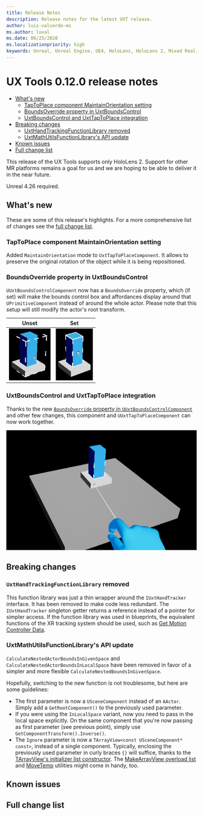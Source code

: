 ```yaml
---
title: Release Notes
description: Release notes for the latest UXT release.
author: luis-valverde-ms
ms.author: luval
ms.date: 08/25/2020
ms.localizationpriority: high
keywords: Unreal, Unreal Engine, UE4, HoloLens, HoloLens 2, Mixed Reality, development, MRTK, UXT, UX Tools, release notes
---
```


# UX Tools 0.12.0 release notes

- [What's new](#whats-new)
  - [TapToPlace component MaintainOrientation setting](#taptoplace-component-maintainorientation-setting)
  - [BoundsOverride property in UxtBoundsControl](#boundsoverride-property-in-uxtboundscontrol)
  - [UxtBoundsControl and UxtTapToPlace integration](#uxtboundscontrol-and-uxttaptoplace-integration)
- [Breaking changes](#breaking-changes)
  - [UxtHandTrackingFunctionLibrary removed](#uxthandtrackingfunctionlibrary-removed)
  - [UxtMathUtilsFunctionLibrary's API update](#uxtmathutilsfunctionlibrarys-api-update)
- [Known issues](#known-issues)
- [Full change list](#full-change-list)

This release of the UX Tools supports only HoloLens 2. Support for other MR platforms remains a goal for us and we are hoping to be able to deliver it in the near future.

Unreal 4.26 required.

## What's new

These are some of this release's highlights. For a more comprehensive list of changes see the [full change list](#full-change-list).

### TapToPlace component MaintainOrientation setting

Added `MaintainOrientation` mode to `UxtTapToPlaceComponent`. It allows to preserve the original rotation of the object while it is being repositioned.

### BoundsOverride property in UxtBoundsControl

`UUxtBoundsControlComponent` now has a `BoundsOverride` property, which (if set) will make the bounds control box and affordances display around that `UPrimitiveComponent` instead of around the whole actor. Please note that this setup will still modify the actor's root transform.

| Unset | Set |
| --- | --- |
| ![Bounds control override unset](Images/ReleaseNotes/bounds_control_override_unset.jpg) | ![Bounds control override set](Images/ReleaseNotes/bounds_control_override_set.jpg) |

### UxtBoundsControl and UxtTapToPlace integration

Thanks to the new [`BoundsOverride` property in `UUxtBoundsControlComponent`](#boundsoverride-property-in-uxtboundscontrol) and other few changes, this component and `UUxtTapToPlaceComponent` can now work together.

![BoundsControl - TapToPlace integration](Images/ReleaseNotes/boundscontrol_taptoplace_intregration.gif)

## Breaking changes

### `UxtHandTrackingFunctionLibrary` removed

This function library was just a thin wrapper around the `IUxtHandTracker` interface. It has been removed to make code less redundant. The `IUxtHandTracker` singleton getter returns a reference instead of a pointer for simpler access. If the function library was used in blueprints, the equivalent functions of the XR tracking system should be used, such as [Get Motion Controller Data](https://docs.unrealengine.com/en-US/BlueprintAPI/Input/XRTracking/GetMotionControllerData/index.html).

### UxtMathUtilsFunctionLibrary's API update

`CalculateNestedActorBoundsInGivenSpace` and `CalculateNestedActorBoundsInLocalSpace` have been removed in favor of a simpler and more flexible `CalculateNestedBoundsInGivenSpace`.

Hopefully, switching to the new function is not troublesome, but here are some guidelines:

- The first parameter is now a `USceneComponent` instead of an `AActor`. Simply add a `GetRootComponent()` to the previously used parameter.
- If you were using the `InLocalSpace` variant, now you need to pass in the local space explicitly. On the same component that you're now passing as first parameter (see previous point), simply use `GetComponentTransform().Inverse()`.
- The `Ignore` parameter is now a `TArrayView<const USceneComponent* const>`, instead of a single component. Typically, enclosing the previously used parameter in curly braces `{}` will suffice, thanks to the [TArrayView's initializer list constructor][tarrayview-initializer-list-ctor]. The [MakeArrayView overload list][makearrayview-overload-list] and [MoveTemp][movetemp] utilities might come in handy, too.

## Known issues

## Full change list

[tarrayview-initializer-list-ctor]: https://docs.unrealengine.com/en-US/API/Runtime/Core/Containers/TArrayView/__ctor/3/index.html
[makearrayview-overload-list]: https://docs.unrealengine.com/en-US/API/Runtime/Core/Containers/MakeArrayView/index.html
[movetemp]: https://docs.unrealengine.com/en-US/API/Runtime/Core/Templates/MoveTemp/index.html
